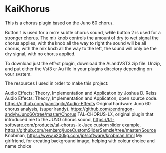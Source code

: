 # KaiKhorus

This is a chorus plugin based on the Juno 60 chorus.



Button 1 is used for a more subtle chorus sound, while button 2 is used for a stronger chorus. The mix knob controls the amount of dry to wet signal the chorus applies, with the knob all the way to right the sound will be all chorus, with the mix knob all the way to the left, the sound will only be the dry signal, with no chorus applied.

To download just the effect plugin, download the AuandVST3.zip file. Unzip, and put either the Vst3 or Au file in your plugins directory depending on your system.

The resources I used in order to make this project:

Audio Effects: Theory, Implementation and Application by Joshua D. Reiss
Audio Effects: Theory, Implementation and Application, open source code. https://github.com/juandagilc/Audio-Effects
Original hardware Juno 60 chorus analysis, (super handy). https://github.com/pendragon-andyh/Juno60/tree/master/Chorus
TAL-CHORUS-LX, original plugin that introduced me to the JUNO chorus sound, https://tal-software.com/products/tal-chorus-lx
Juce custom slider example, https://github.com/remberg/juceCustomSliderSample/tree/master/Source
Knobman, https://www.g200kg.com/jp/software/knobman.html
My girlfriend, for creating background image, helping with colour choice and name choice

